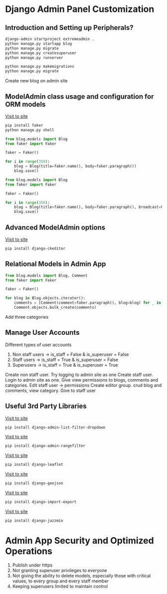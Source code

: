 # Django Admin Panel Customization

## Introduction and Setting up Peripherals?

```bash
django-admin startproject extremeadmin .
python manage.py startapp blog
python manage.py migrate
python manage.py createsuperuser
python manage.py runserver
```

```bash
python manage.py makemigrations
python manage.py migrate
```

Create new blog on admin site


## ModelAdmin class usage and configuration for ORM models

[Visit to site](https://faker.readthedocs.io/en/master/)
```bash
pip install faker
python manage.py shell
```

```python
from blog.models import Blog
from faker import Faker

faker = Faker()

for i in range(350):
    blog = Blog(title=faker.name(), body=faker.paragraph())
    blog.save()
```

```python
from blog.models import Blog
from faker import Faker

faker = Faker()

for i in range(350):
    blog = Blog(title=faker.name(), body=faker.paragraph(), broadcast=False)
    blog.save()
```

## Advanced ModelAdmin options

[Visit to site](https://django-ckeditor.readthedocs.io/en/latest/)
```bash
pip install django-ckeditor
```

## Relational Models in Admin App

```python
from blog.models import Blog, Comment
from faker import Faker

faker = Faker()

for blog in Blog.objects.iterator():
    comments = [Comment(comment=faker.paragraph(), blog=blog) for _ in range(3)]
    Comment.objects.bulk_create(comments)
```

Add three categories

## Manage User Accounts

Different types of user accounts

1. Non staff users -> is_staff = False & is_superuser = False
2. Staff users -> is_staff = True & is_superuser = False
3. Superusers -> is_staff = True & is_superuser = True

Create non staff user. Try logging to admin site as one
Create staff user. Login to admin site as one. Give view permissions to blogs, comments and categories. Edit staff user -> permissions
Create editor group. crud blog and comments, view category. Give to staff user

## Useful 3rd Party Libraries

[Visit to site](https://github.com/mrts/django-admin-list-filter-dropdown?tab=readme-ov-file)
```bash
pip install django-admin-list-filter-dropdown
```

[Visit to site](https://github.com/silentsokolov/django-admin-rangefilter)
```bash
pip install django-admin-rangefilter
```

[Visit to site](https://django-leaflet.readthedocs.io/en/latest/)
```bash
pip install django-leaflet
```

[Visit to site](https://django-geojson.readthedocs.io/en/latest/)
```bash
pip install django-geojson
```

[Visit to site](https://django-import-export.readthedocs.io/en/latest/)
```bash
pip install django-import-export
```

[Visit to site](https://django-jazzmin.readthedocs.io/)
```bash
pip install django-jazzmin
```

# Admin App Security and Optimized Operations

1. Publish under https
2. Not granting superuser privileges to everyone
3. Not giving the ability to delete models, especially those with critical values, to every group and every staff member
4. Keeping superusers limited to maintain control
